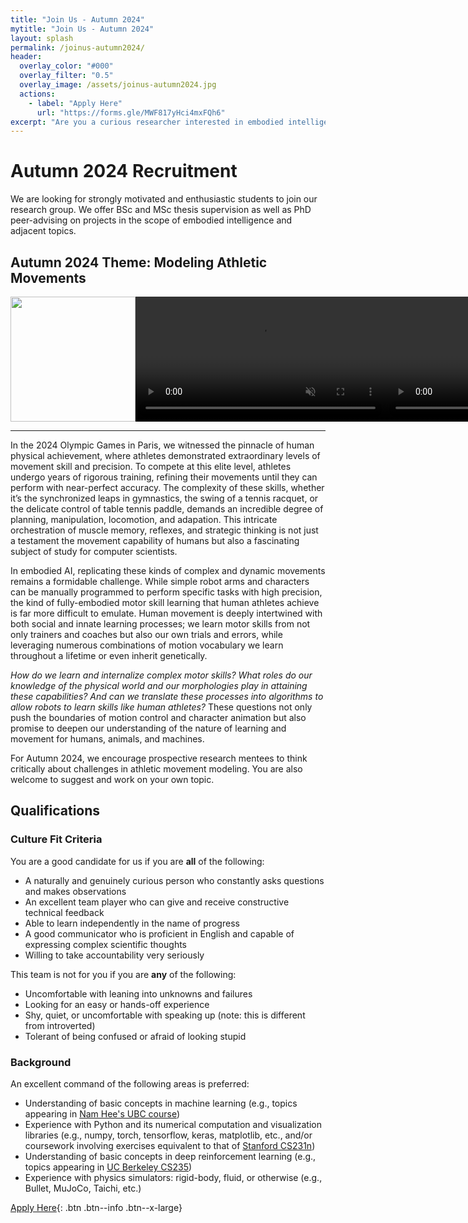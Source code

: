 ```yaml
---
title: "Join Us - Autumn 2024"
mytitle: "Join Us - Autumn 2024"
layout: splash
permalink: /joinus-autumn2024/
header:
  overlay_color: "#000"
  overlay_filter: "0.5"
  overlay_image: /assets/joinus-autumn2024.jpg
  actions:
    - label: "Apply Here"
      url: "https://forms.gle/MWF817yHci4mxFQh6"
excerpt: "Are you a curious researcher interested in embodied intelligence? Team ARAM may be a great place for you."
---
```


# Autumn 2024 Recruitment

We are looking for strongly motivated and enthusiastic students to join our research group. We offer BSc and MSc thesis supervision as well as PhD peer-advising on projects in the scope of embodied intelligence and adjacent topics.

## Autumn 2024 Theme: Modeling Athletic Movements

<style>
  div.teaser {
    align: center;
    margin-left: auto;
    margin-right: auto;
    text-align: center;
    display:inline-grid;
    grid-auto-flow: column;
  }
  img.teaser {
    height: 200px;
  }
  video.teaser {
    height: 200px;
  }
</style>

<div style="text-align:center;">
<div class="teaser">
<img class="teaser" src="/assets/imgs/fatigue_teaser.gif"/>
<video controls autoplay loop muted src="/assets/vids/tennis-teaser.mp4" class="teaser"></video>
<video controls autoplay loop muted src="/assets/vids/pingpong-teaser.mp4" class="teaser"></video>
</div>
</div>

---

In the 2024 Olympic Games in Paris, we witnessed the pinnacle of human physical achievement,
where athletes demonstrated extraordinary levels of movement skill and precision.
To compete at this elite level, athletes undergo years of rigorous training, refining their movements until they can perform with near-perfect accuracy.
The complexity of these skills, whether it’s the synchronized leaps in gymnastics, the swing of a tennis racquet, or the delicate control of table tennis paddle, demands an incredible degree of planning, manipulation, locomotion, and adapation.
This intricate orchestration of muscle memory, reflexes, and strategic thinking is not just a testament the movement capability of humans but also a fascinating subject of study for computer scientists.

In embodied AI, replicating these kinds of complex and dynamic movements remains a formidable challenge.
While simple robot arms and characters can be manually programmed to perform specific tasks with high precision, the kind of fully-embodied motor skill learning that human athletes achieve is far more difficult to emulate.
Human movement is deeply intertwined with both social and innate learning processes; we learn motor skills from not only trainers and coaches but also our own trials and errors, while leveraging numerous combinations of motion vocabulary we learn throughout a lifetime or even inherit genetically.

_How do we learn and internalize complex motor skills? What roles do our knowledge of the physical world and our morphologies play in attaining these capabilities? And can we translate these processes into algorithms to allow robots to learn skills like human athletes?_ These questions not only push the boundaries of motion control and character animation but also promise to deepen our understanding of the nature of learning and movement for humans, animals, and machines.

For Autumn 2024, we encourage prospective research mentees to think critically about challenges in athletic movement modeling.
You are also welcome to suggest and work on your own topic.

## Qualifications

### Culture Fit Criteria

You are a good candidate for us if you are **all** of the following:

- A naturally and genuinely curious person who constantly asks questions and makes observations
- An excellent team player who can give and receive constructive technical feedback
- Able to learn independently in the name of progress
- A good communicator who is proficient in English and capable of expressing complex scientific thoughts
- Willing to take accountability very seriously

This team is not for you if you are **any** of the following:

- Uncomfortable with leaning into unknowns and failures
- Looking for an easy or hands-off experience
- Shy, quiet, or uncomfortable with speaking up (note: this is different from introverted)
- Tolerant of being confused or afraid of looking stupid

### Background

An excellent command of the following areas is preferred:

- Understanding of basic concepts in machine learning (e.g., topics appearing in [Nam Hee's UBC course](https://www.cs.ubc.ca/~nhgk/courses/cpsc340s21/))
- Experience with Python and its numerical computation and visualization libraries (e.g., numpy, torch, tensorflow, keras, matplotlib, etc., and/or coursework involving exercises equivalent to that of [Stanford CS231n](http://cs231n.stanford.edu/))
- Understanding of basic concepts in deep reinforcement learning (e.g., topics appearing in [UC Berkeley CS235]([https://rail.eecs.berkeley.edu/deeprlcourse/]))
- Experience with physics simulators: rigid-body, fluid, or otherwise (e.g., Bullet, MuJoCo, Taichi, etc.)

[Apply Here](#link){: .btn .btn--info .btn--x-large}
